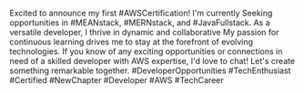 
Excited to announce my first #AWSCertification! 
I'm currently Seeking opportunities in #MEANstack, #MERNstack, and #JavaFullstack. 
As a versatile developer, I thrive in dynamic and collaborative  My passion for continuous learning drives me to stay at the forefront of evolving technologies. If you know of any exciting opportunities or connections in need of a skilled developer with AWS expertise, I'd love to chat! Let's create something remarkable together. 
#DeveloperOpportunities #TechEnthusiast #Certified #NewChapter
#Developer #AWS #TechCareer 



